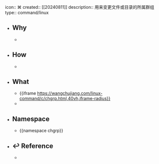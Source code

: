 icon:: ⌘
created:: [[20240811]]
description:: 用来变更文件或目录的所属群组
type:: command/linux

- ## Why
  -
- ## How
  -
- ## What
  - {{iframe https://wangchujiang.com/linux-command/c/chgrp.html,40vh,iframe-radius}}
  -
- ## Namespace
  - {{namespace chgrp}}
- ## ↩ Reference
  -